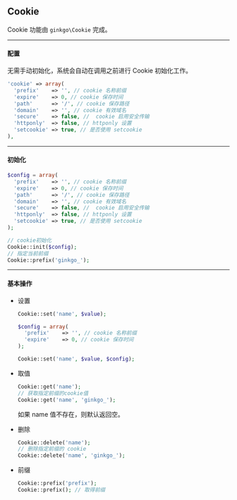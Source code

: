 ## Cookie

Cookie 功能由 `ginkgo\Cookie` 完成。

----------

#### 配置

无需手动初始化，系统会自动在调用之前进行 Cookie 初始化工作。

``` php
'cookie' => array(
  'prefix'    => '', // cookie 名称前缀
  'expire'    => 0, // cookie 保存时间
  'path'      => '/', // cookie 保存路径
  'domain'    => '', // cookie 有效域名
  'secure'    => false, //  cookie 启用安全传输
  'httponly'  => false, // httponly 设置
  'setcookie' => true, // 是否使用 setcookie
),
```

----------

#### 初始化

``` php
$config = array(
  'prefix'    => '', // cookie 名称前缀
  'expire'    => 0, // cookie 保存时间
  'path'      => '/', // cookie 保存路径
  'domain'    => '', // cookie 有效域名
  'secure'    => false, //  cookie 启用安全传输
  'httponly'  => false, // httponly 设置
  'setcookie' => true, // 是否使用 setcookie
);

// cookie初始化
Cookie::init($config);
// 指定当前前缀
Cookie::prefix('ginkgo_');
```

----------

#### 基本操作

* 设置

  ``` php
  Cookie::set('name', $value);

  $config = array(
    'prefix'    => '', // cookie 名称前缀
    'expire'    => 0, // cookie 保存时间
  );

  Cookie::set('name', $value, $config);
  ```

* 取值

  ``` php
  Cookie::get('name');
  // 获取指定前缀的cookie值
  Cookie::get('name', 'ginkgo_');
  ```

  如果 name 值不存在，则默认返回空。

* 删除

  ``` php
  Cookie::delete('name');
  // 删除指定前缀的 cookie
  Cookie::delete('name', 'ginkgo_');
  ```

* 前缀

  ``` php
  Cookie::prefix('prefix');
  Cookie::prefix(); // 取得前缀
  ```
